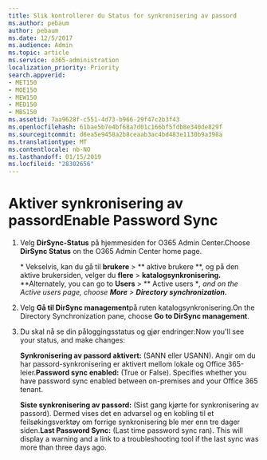 ```yaml
---
title: Slik kontrollerer du Status for synkronisering av passord
ms.author: pebaum
author: pebaum
ms.date: 12/5/2017
ms.audience: Admin
ms.topic: article
ms.service: o365-administration
localization_priority: Priority
search.appverid:
- MET150
- MOE150
- MEW150
- MED150
- MBS150
ms.assetid: 7aa9628f-c551-4d73-b966-29f47c2b3f43
ms.openlocfilehash: 61bae5b7e4bf68a7d01c166bf5fdb8e340de829f
ms.sourcegitcommit: d6ea5e9458a2b8ceaab3ac4bd483e1130b9a398a
ms.translationtype: MT
ms.contentlocale: nb-NO
ms.lasthandoff: 01/15/2019
ms.locfileid: "28302656"
---
```

# <a name="enable-password-sync"></a><span data-ttu-id="54615-102">Aktiver synkronisering av passord</span><span class="sxs-lookup"><span data-stu-id="54615-102">Enable Password Sync</span></span>

1.  <span data-ttu-id="54615-103">Velg **DirSync-Status** på hjemmesiden for O365 Admin Center.</span><span class="sxs-lookup"><span data-stu-id="54615-103">Choose **DirSync Status** on the O365 Admin Center home page.</span></span> 
    
     <span data-ttu-id="54615-104">\* Vekselvis, kan du gå til **brukere** \> \*\* aktive brukere \*\*, og på den aktive brukersiden, velger du **flere** \> **katalogsynkronisering.** \*</span><span class="sxs-lookup"><span data-stu-id="54615-104">\*Alternately, you can go to **Users** \> \*\* Active users \**, and on the Active users page, choose **More** \> **Directory synchronization.***</span></span> 
    
2. <span data-ttu-id="54615-105">Velg **Gå til DirSync management**på ruten katalogsynkronisering.</span><span class="sxs-lookup"><span data-stu-id="54615-105">On the Directory Synchronization pane, choose **Go to DirSync management**.</span></span> 
    
3. <span data-ttu-id="54615-106">Du skal nå se din påloggingsstatus og gjør endringer:</span><span class="sxs-lookup"><span data-stu-id="54615-106">Now you'll see your status, and make changes:</span></span>
    
    <span data-ttu-id="54615-p101">**Synkronisering av passord aktivert:** (SANN eller USANN). Angir om du har passord-synkronisering er aktivert mellom lokale og Office 365-leier.</span><span class="sxs-lookup"><span data-stu-id="54615-p101">**Password sync enabled:** (True or False). Specifies whether you have password sync enabled between on-premises and your Office 365 tenant.</span></span> 
    
    <span data-ttu-id="54615-p102">**Siste synkronisering av passord:** (Sist gang kjørte for synkronisering av passord). Dermed vises det en advarsel og en kobling til et feilsøkingsverktøy om forrige synkronisering ble mer enn tre dager siden.</span><span class="sxs-lookup"><span data-stu-id="54615-p102">**Last Password Sync:** (Last time password sync ran). This will display a warning and a link to a troubleshooting tool if the last sync was more than three days ago.</span></span> 
    


